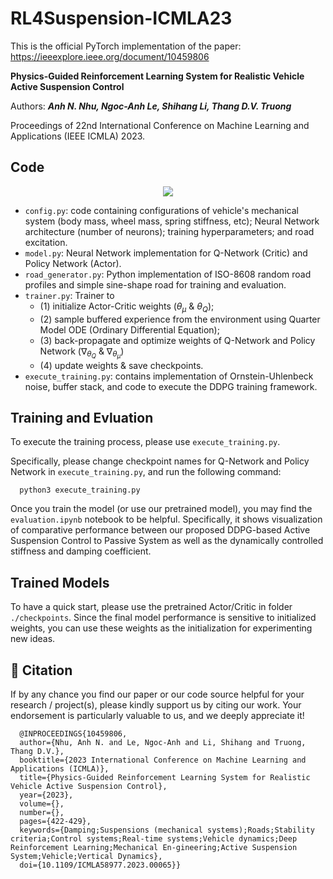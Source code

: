 # RL4Suspension-ICMLA23

This is the official PyTorch implementation of the paper: https://ieeexplore.ieee.org/document/10459806

**Physics-Guided Reinforcement Learning System for Realistic Vehicle Active Suspension Control** 

Authors: ***Anh N. Nhu, Ngoc-Anh Le, Shihang Li, Thang D.V. Truong***

Proceedings of 22nd International Conference on Machine Learning and Applications (IEEE ICMLA) 2023.

Code 
----
<p align="center">
  <a href="https://skillicons.dev">
    <img src="https://skillicons.dev/icons?i=github,vscode,py,pytorch" />
  </a>
</p>

* `config.py`: code containing configurations of vehicle's mechanical system (body mass, wheel mass, spring stiffness, etc); Neural Network architecture (number of neurons); training hyperparameters; and road excitation.
* `model.py`: Neural Network implementation for Q-Network (Critic) and Policy Network (Actor).
* `road_generator.py`: Python implementation of ISO-8608 random road profiles and simple sine-shape road for training and evaluation.
* `trainer.py`: Trainer to
  * (1) initialize Actor-Critic weights ($\theta_{\mu}$ & $\theta_{Q}$);
  * (2) sample buffered experience from the environment using Quarter Model ODE (Ordinary Differential Equation);
  * (3) back-propagate and optimize weights of Q-Network and Policy Network ($\nabla_{\theta_{Q}}$ & $\nabla_{\theta_{\mu}}$)
  * (4) update weights & save checkpoints.
* `execute_training.py`: contains implementation of Ornstein-Uhlenbeck noise, buffer stack, and code to execute the DDPG training framework.

Training and Evluation
----
To execute the training process, please use `execute_training.py`. 

Specifically, please change checkpoint names for Q-Network and Policy Network in `execute_training.py`, and run the following command:
```
  python3 execute_training.py
```

Once you train the model (or use our pretrained model), you may find the `evaluation.ipynb` notebook to be helpful. Specifically, it shows visualization of comparative performance between our proposed DDPG-based Active Suspension Control to Passive System as well as the dynamically controlled stiffness and damping coefficient.

Trained Models
----
To have a quick start, please use the pretrained Actor/Critic in folder `./checkpoints`. Since the final model performance is sensitive to initialized weights, you can use these weights as the initialization for experimenting new ideas.

📑 Citation
----
If by any chance you find our paper or our code source helpful for your research / project(s), please kindly support us by citing our work. Your endorsement is particularly valuable to us, and we deeply appreciate it!

```
  @INPROCEEDINGS{10459806,
  author={Nhu, Anh N. and Le, Ngoc-Anh and Li, Shihang and Truong, Thang D.V.},
  booktitle={2023 International Conference on Machine Learning and Applications (ICMLA)}, 
  title={Physics-Guided Reinforcement Learning System for Realistic Vehicle Active Suspension Control}, 
  year={2023},
  volume={},
  number={},
  pages={422-429},
  keywords={Damping;Suspensions (mechanical systems);Roads;Stability criteria;Control systems;Real-time systems;Vehicle dynamics;Deep Reinforcement Learning;Mechanical En-gineering;Active Suspension System;Vehicle;Vertical Dynamics},
  doi={10.1109/ICMLA58977.2023.00065}}

```
